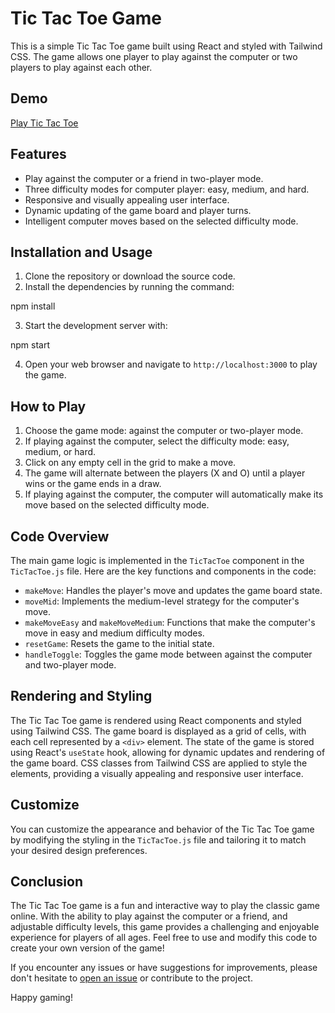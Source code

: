 # Tic Tac Toe Game

This is a simple Tic Tac Toe game built using React and styled with Tailwind CSS. The game allows one player to play against the computer or two players to play against each other.

## Demo

[Play Tic Tac Toe](https://easypuzzle.netlify.app/)

## Features

- Play against the computer or a friend in two-player mode.
- Three difficulty modes for computer player: easy, medium, and hard.
- Responsive and visually appealing user interface.
- Dynamic updating of the game board and player turns.
- Intelligent computer moves based on the selected difficulty mode.

## Installation and Usage

1. Clone the repository or download the source code.
2. Install the dependencies by running the command:


npm install

3. Start the development server with:


npm start

4. Open your web browser and navigate to `http://localhost:3000` to play the game.

## How to Play

1. Choose the game mode: against the computer or two-player mode.
2. If playing against the computer, select the difficulty mode: easy, medium, or hard.
3. Click on any empty cell in the grid to make a move.
4. The game will alternate between the players (X and O) until a player wins or the game ends in a draw.
5. If playing against the computer, the computer will automatically make its move based on the selected difficulty mode.

## Code Overview

The main game logic is implemented in the `TicTacToe` component in the `TicTacToe.js` file. Here are the key functions and components in the code:

- `makeMove`: Handles the player's move and updates the game board state.
- `moveMid`: Implements the medium-level strategy for the computer's move.
- `makeMoveEasy` and `makeMoveMedium`: Functions that make the computer's move in easy and medium difficulty modes.
- `resetGame`: Resets the game to the initial state.
- `handleToggle`: Toggles the game mode between against the computer and two-player mode.

## Rendering and Styling

The Tic Tac Toe game is rendered using React components and styled using Tailwind CSS. The game board is displayed as a grid of cells, with each cell represented by a `<div>` element. The state of the game is stored using React's `useState` hook, allowing for dynamic updates and rendering of the game board. CSS classes from Tailwind CSS are applied to style the elements, providing a visually appealing and responsive user interface.

## Customize

You can customize the appearance and behavior of the Tic Tac Toe game by modifying the styling in the `TicTacToe.js` file and tailoring it to match your desired design preferences.

## Conclusion

The Tic Tac Toe game is a fun and interactive way to play the classic game online. With the ability to play against the computer or a friend, and adjustable difficulty levels, this game provides a challenging and enjoyable experience for players of all ages. Feel free to use and modify this code to create your own version of the game!

If you encounter any issues or have suggestions for improvements, please don't hesitate to [open an issue](https://github.com/yourusername/tic-tac-toe-game/issues) or contribute to the project.

Happy gaming!
